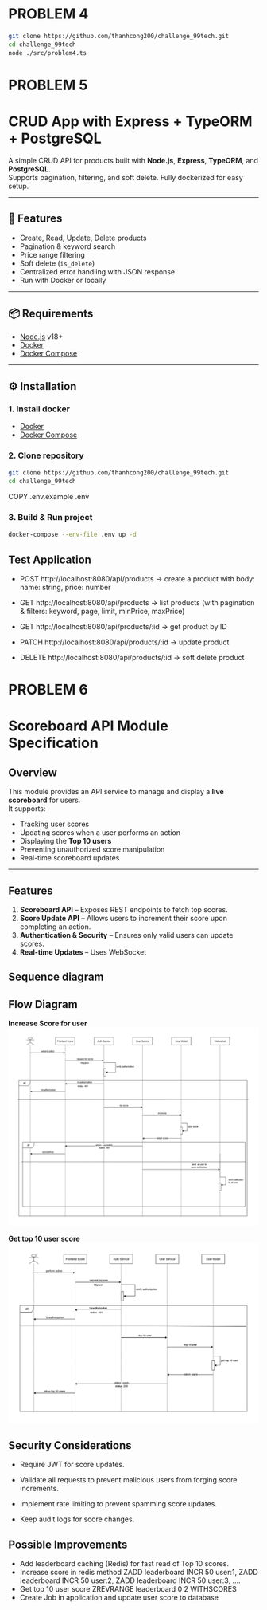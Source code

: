 # PROBLEM 4
``` bash
git clone https://github.com/thanhcong200/challenge_99tech.git
cd challenge_99tech 
node ./src/problem4.ts
```

# PROBLEM 5
# CRUD App with Express + TypeORM + PostgreSQL

A simple CRUD API for products built with **Node.js**, **Express**, **TypeORM**, and **PostgreSQL**.  
Supports pagination, filtering, and soft delete. Fully dockerized for easy setup.

---

## 🚀 Features
- Create, Read, Update, Delete products
- Pagination & keyword search
- Price range filtering
- Soft delete (`is_delete`)
- Centralized error handling with JSON response
- Run with Docker or locally

---

## 📦 Requirements
- [Node.js](https://nodejs.org/) v18+
- [Docker](https://www.docker.com/)
- [Docker Compose](https://docs.docker.com/compose/)

---

## ⚙️ Installation

### 1. Install docker
- [Docker](https://www.docker.com/)
- [Docker Compose](https://docs.docker.com/compose/)

### 2. Clone repository
```bash
git clone https://github.com/thanhcong200/challenge_99tech.git
cd challenge_99tech 
```
COPY .env.example .env

### 3. Build & Run project
``` bash
docker-compose --env-file .env up -d
```

## Test Application

- POST http://localhost:8080/api/products → create a product with body: name: string, price: number

- GET http://localhost:8080/api/products → list products (with pagination & filters: keyword, page, limit, minPrice, maxPrice)

- GET http://localhost:8080/api/products/:id → get product by ID

- PATCH http://localhost:8080/api/products/:id → update product

- DELETE http://localhost:8080/api/products/:id → soft delete product



# PROBLEM 6

# Scoreboard API Module Specification

## Overview
This module provides an API service to manage and display a **live scoreboard** for users.  
It supports:
- Tracking user scores
- Updating scores when a user performs an action
- Displaying the **Top 10 users**
- Preventing unauthorized score manipulation
- Real-time scoreboard updates

---

## Features
1. **Scoreboard API** – Exposes REST endpoints to fetch top scores.
2. **Score Update API** – Allows users to increment their score upon completing an action.
3. **Authentication & Security** – Ensures only valid users can update scores.
4. **Real-time Updates** – Uses WebSocket

## Sequence diagram

## Flow Diagram
**Increase Score for user**
![Increase Score for user](./docs/inc_score.png)

**Get top 10 user score**
![Get top 10 user score](./docs/top_score.png)


## Security Considerations

- Require JWT for score updates.

- Validate all requests to prevent malicious users from forging score increments.

- Implement rate limiting to prevent spamming score updates.

- Keep audit logs for score changes.


## Possible Improvements

- Add leaderboard caching (Redis) for fast read of Top 10 scores.
- Increase score in redis method ZADD leaderboard INCR 50 user:1, ZADD leaderboard INCR 50 user:2, ZADD leaderboard INCR 50 user:3, ....
- Get top 10 user score ZREVRANGE leaderboard 0 2 WITHSCORES
- Create Job in application and update user score to database

